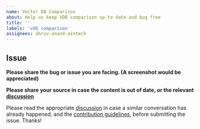 ```yaml
---
name: Vector DB Comparison
about: Help us keep VDB comparison up-to date and bug free
title: ''
labels: 'vdb comparison'
assignees: dhruv-anand-aintech
---
```



## Issue

**Please share the bug or issue you are facing. (A screenshot would be appreciated)**

**Please share your source in case the content is out of date, or the relevant [discussion](https://github.com/AI-Northstar-Tech/RAGs.fyi/discussions/categories/vdb-comparison)**

Please read the appropriate [discussion](https://github.com/AI-Northstar-Tech/RAGs.fyi/discussions/categories/vdb-comparison) in case a similar conversation has already happened, and the [contribution guidelines](https://github.com/AI-Northstar-Tech/RAGs.fyi/tree/main/docs/tools/vdb_table), before submitting the issue. Thanks!

